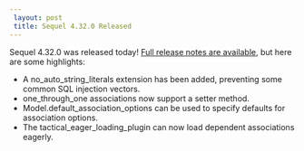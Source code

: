 ```yaml
---
 layout: post
 title: Sequel 4.32.0 Released
---
```


Sequel 4.32.0 was released today!  <a href="/rdoc/files/doc/release_notes/4_32_0_txt.html">Full release notes are available</a>, but here are some highlights:

* A no_auto_string_literals extension has been added, preventing some common SQL injection vectors.
* one_through_one associations now support a setter method.
* Model.default_association_options can be used to specify defaults for association options.
* The tactical_eager_loading_plugin can now load dependent associations eagerly.
